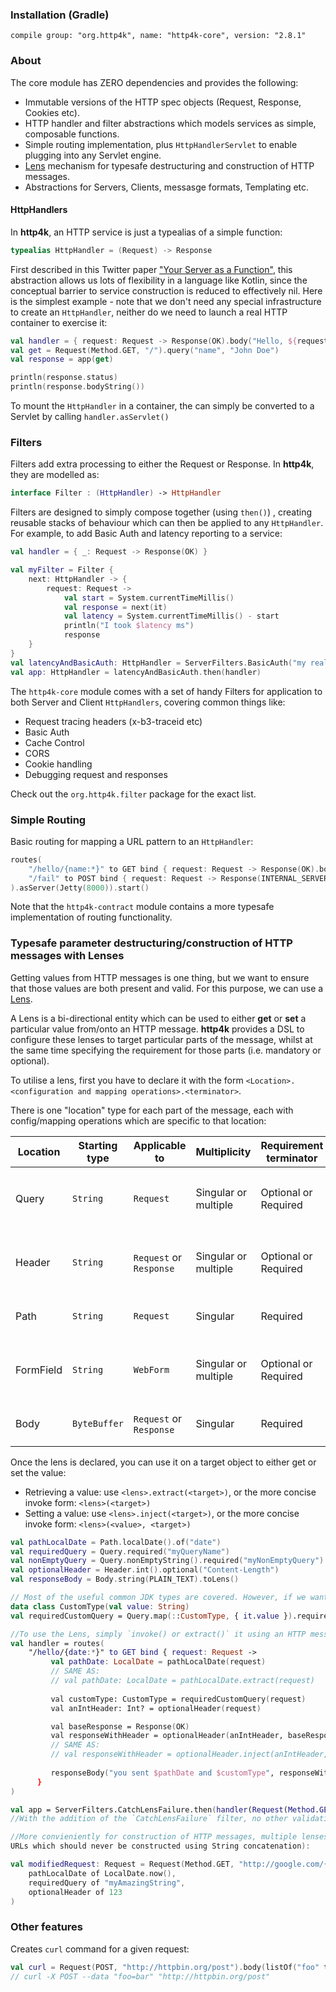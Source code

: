 ### Installation (Gradle)
```compile group: "org.http4k", name: "http4k-core", version: "2.8.1"```

### About
The core module has ZERO dependencies and provides the following:

- Immutable versions of the HTTP spec objects (Request, Response, Cookies etc).
- HTTP handler and filter abstractions which models services as simple, composable functions.
- Simple routing implementation, plus `HttpHandlerServlet` to enable plugging into any Servlet engine. 
- [Lens](https://www21.in.tum.de/teaching/fp/SS15/papers/17.pdf) mechanism for typesafe destructuring and construction of HTTP messages.
- Abstractions for Servers, Clients, messasge formats, Templating etc.

#### HttpHandlers 
In **http4k**, an HTTP service is just a typealias of a simple function:
```kotlin
typealias HttpHandler = (Request) -> Response
```

First described in this Twitter paper ["Your Server as a Function"](https://monkey.org/~marius/funsrv.pdf), this abstraction allows us lots of 
flexibility in a language like Kotlin, since the conceptual barrier to service construction is reduced to effectively nil. Here is the simplest example - note that we don't need any special infrastructure to create an `HttpHandler`, neither do we 
need to launch a real HTTP container to exercise it:
```kotlin
val handler = { request: Request -> Response(OK).body("Hello, ${request.query("name")}!") }
val get = Request(Method.GET, "/").query("name", "John Doe")
val response = app(get)

println(response.status)
println(response.bodyString())
```

To mount the `HttpHandler` in a container, the can simply be converted to a Servlet by calling ```handler.asServlet()```

### Filters
Filters add extra processing to either the Request or Response. In **http4k**, they are modelled as:
```kotlin
interface Filter : (HttpHandler) -> HttpHandler
``` 

Filters are designed to simply compose together (using `then()`) , creating reusable stacks of behaviour which can then be applied to any `HttpHandler`. 
For example, to add Basic Auth and latency reporting to a service:
```kotlin
val handler = { _: Request -> Response(OK) }

val myFilter = Filter {
    next: HttpHandler -> {
        request: Request -> 
            val start = System.currentTimeMillis()
            val response = next(it)
            val latency = System.currentTimeMillis() - start
            println("I took $latency ms")
            response
    }
}
val latencyAndBasicAuth: HttpHandler = ServerFilters.BasicAuth("my realm", "user", "password").then(myFilter)
val app: HttpHandler = latencyAndBasicAuth.then(handler)
```

The `http4k-core` module comes with a set of handy Filters for application to both Server and Client `HttpHandlers`, covering common things like:

- Request tracing headers (x-b3-traceid etc)
- Basic Auth
- Cache Control
- CORS
- Cookie handling
- Debugging request and responses

Check out the `org.http4k.filter` package for the exact list.

### Simple Routing
Basic routing for mapping a URL pattern to an `HttpHandler`:
```kotlin
routes(
    "/hello/{name:*}" to GET bind { request: Request -> Response(OK).body("Hello, ${request.path("name")}!") },
    "/fail" to POST bind { request: Request -> Response(INTERNAL_SERVER_ERROR) }
).asServer(Jetty(8000)).start()
```

Note that the `http4k-contract` module contains a more typesafe implementation of routing functionality.

### Typesafe parameter destructuring/construction of HTTP messages with Lenses
Getting values from HTTP messages is one thing, but we want to ensure that those values are both present and valid. 
For this purpose, we can use a [Lens](https://www21.in.tum.de/teaching/fp/SS15/papers/17.pdf). 

A Lens is a bi-directional entity which can be used to either **get** or **set** a particular value from/onto an HTTP message. **http4k** provides a DSL 
to configure these lenses to target particular parts of the message, whilst at the same time specifying the requirement for those parts (i.e. mandatory or optional). 

To utilise a lens, first you have to declare it with the form `<Location>.<configuration and mapping operations>.<terminator>`.

There is one "location" type for each part of the message, each with config/mapping operations which are specific to that location:

| Location  | Starting type | Applicable to           | Multiplicity         | Requirement terminator | Examples  |
------------|---------------|-------------------------|----------------------|------------------------|------------
| Query     | `String`      | `Request`               | Singular or multiple | Optional or Required   | `Query.optional("name")`<br/>`Query.required("name")`<br/>`Query.int().required("name")`<br/>`Query.localDate().multi.required("name")`<br/>`Query.map(::CustomType, { it.value }).required("name")` |
| Header    | `String`      | `Request` or `Response` | Singular or multiple | Optional or Required   | `Header.optional("name")`<br/>`Header.required("name")`<br/>`Header.int().required("name")`<br/>`Header.localDate().multi.required("name")`<br/>`Header.map(::CustomType, { it.value }).required("name")`|
| Path      | `String`      | `Request`               | Singular | Required   |  `Path.of("name")`<br/>`Path.int().of("name")`<br/>`Path.map(::CustomType, { it.value }).of("name")`|
| FormField | `String`      | `WebForm`               | Singular or multiple | Optional or Required   | `FormField.optional("name")`<br/>`FormField.required("name")`<br/>`FormField.int().required("name")`<br/>`FormField.localDate().multi.required("name")`<br/>`FormField.map(::CustomType, { it.value }).required("name")`|
| Body      | `ByteBuffer`  | `Request` or `Response` | Singular | Required   |  `Body.string(ContentType.TEXT_PLAIN).toLens()`<br/>`Body.json().toLens()`<br/>`Body.webForm(FormValidator.Strict, FormField.required("name")).toLens()` |

Once the lens is declared, you can use it on a target object to either get or set the value:

- Retrieving a value: use `<lens>.extract(<target>)`, or the more concise invoke form: `<lens>(<target>)`
- Setting a value: use `<lens>.inject(<target>)`, or the more concise invoke form: `<lens>(<value>, <target>)`

```kotlin
val pathLocalDate = Path.localDate().of("date")
val requiredQuery = Query.required("myQueryName")
val nonEmptyQuery = Query.nonEmptyString().required("myNonEmptyQuery")
val optionalHeader = Header.int().optional("Content-Length")
val responseBody = Body.string(PLAIN_TEXT).toLens()

// Most of the useful common JDK types are covered. However, if we want to use our own types, we can just use `map()`
data class CustomType(val value: String)
val requiredCustomQuery = Query.map(::CustomType, { it.value }).required("myCustomType")

//To use the Lens, simply `invoke() or extract()` it using an HTTP message to extract the value, or alternatively `invoke() or inject()` it with the value if we are modifying (via copy) the message:
val handler = routes(
    "/hello/{date:*}" to GET bind { request: Request -> 
         val pathDate: LocalDate = pathLocalDate(request) 
         // SAME AS: 
         // val pathDate: LocalDate = pathLocalDate.extract(request)
         
         val customType: CustomType = requiredCustomQuery(request)
         val anIntHeader: Int? = optionalHeader(request)

         val baseResponse = Response(OK)
         val responseWithHeader = optionalHeader(anIntHeader, baseResponse)
         // SAME AS:
         // val responseWithHeader = optionalHeader.inject(anIntHeader, baseResponse)
         
         responseBody("you sent $pathDate and $customType", responseWithHeader) 
      }
)

val app = ServerFilters.CatchLensFailure.then(handler(Request(Method.GET, "/hello/2000-01-01?myCustomType=someValue")))
//With the addition of the `CatchLensFailure` filter, no other validation is required when using Lenses, as **http4k** will handle invalid requests by returning a BAD_REQUEST (400) response.

//More convieniently for construction of HTTP messages, multiple lenses can be used at once to modify a message, which is useful for properly building both requests and responses in a typesafe way without resorting to string values (especially in 
URLs which should never be constructed using String concatenation):

val modifiedRequest: Request = Request(Method.GET, "http://google.com/{pathLocalDate}").with(
    pathLocalDate of LocalDate.now(),
    requiredQuery of "myAmazingString",
    optionalHeader of 123
)
```

### Other features
Creates `curl` command for a given request:

```kotlin
val curl = Request(POST, "http://httpbin.org/post").body(listOf("foo" to "bar").toBody()).toCurl()
// curl -X POST --data "foo=bar" "http://httpbin.org/post"
```
